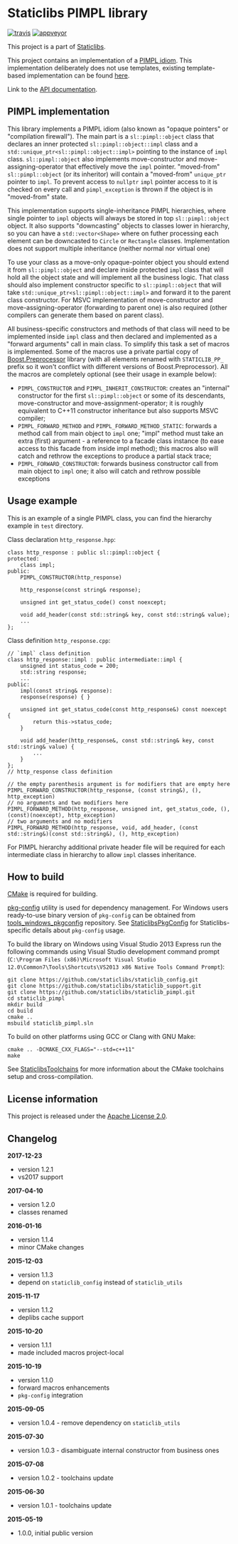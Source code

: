 Staticlibs PIMPL library
========================

[![travis](https://travis-ci.org/staticlibs/staticlib_pimpl.svg?branch=master)](https://travis-ci.org/staticlibs/staticlib_pimpl)
[![appveyor](https://ci.appveyor.com/api/projects/status/github/staticlibs/staticlib_pimpl?svg=true)](https://ci.appveyor.com/project/staticlibs/staticlib-pimpl)

This project is a part of [Staticlibs](http://staticlibs.net/).

This project contains an implementation of a [PIMPL idiom](http://herbsutter.com/gotw/_100/).
This implementation deliberately does not use templates, 
existing template-based implementation can be found [here](http://herbsutter.com/gotw/_101/).

Link to the [API documentation](http://staticlibs.github.io/staticlib_pimpl/docs/html/namespacestaticlib_1_1pimpl.html).

PIMPL implementation
--------------------

This library implements a PIMPL idiom (also known as "opaque pointers" or "compilation firewall").
The main part is a `sl::pimpl::object` class that declares an inner protected `sl::pimpl::object::impl` class
and a `std::unique_ptr<sl::pimpl::object::impl>` pointing to the instance of `impl` class. `sl::pimpl::object`
also implements move-constructor and move-assigning-operator that effectively move the `impl` pointer.
"moved-from" `sl::pimpl::object` (or its inheritor) will contain a "moved-from" `unique_ptr` pointer to `impl`.
To prevent access to `nullptr` `impl` pointer access to it is checked on every call and `pimpl_exception`
is thrown if the object is in "moved-from" state.

This implementation supports single-inheritance PIMPL hierarchies, where single pointer to `impl` objects
will always be stored in top `sl::pimpl::object` object. It also supports "downcasting" objects to
classes lower in hierarchy, so you can have a `std::vector<Shape>` where on futher processing
each element can be downcasted to `Circle` or `Rectangle` classes. Implementation does not support
multiple inheritance (neither normal nor virtual one) 

To use your class as a move-only opaque-pointer object you should extend it from `sl::pimpl::object`
and declare inside protected `impl` class that will hold all the object state and will implement all 
the business logic. That class should also implement constructor specific to `sl::pimpl::object` 
that will take `std::unique_ptr<sl::pimpl::object::impl>` and forward it to the parent class constructor.
For MSVC implementation of move-constructor and move-assigning-operator (forwarding to parent one) is also required (other 
compilers can generate them based on parent class).

All business-specific constructors and methods of that class will need to be implemented inside `impl`
class and then declared and implemented as a "forward arguments" call in main class. To simplify this
task a set of macros is implemented. Some of the macros use a private partial copy of 
[Boost.Preprocessor](http://www.boost.org/doc/libs/1_58_0/libs/preprocessor/doc/index.html)
library (with all elements renamed with `STATICLIB_PP_` prefix so it won't conflict with different versions
of Boost.Preprocessor). All the macros are completely optional (see their usage in example below):

 - `PIMPL_CONSTRUCTOR` and `PIMPL_INHERIT_CONSTRUCTOR`: creates an "internal" constructor for the first
`sl::pimpl::object` or some of its descendants, move-constructor and move-assignment-operator;
it is roughly equivalent to C++11 constructor inheritance but also supports MSVC compiler;
 - `PIMPL_FORWARD_METHOD` and `PIMPL_FORWARD_METHOD_STATIC`: forwards a method call from main object to `impl` one;
"impl" method must take an extra (first) argument - a reference to a facade class instance 
(to ease access to this facade from inside impl method);
 this macros also will catch and rethrow the exceptions to produce a partial stack trace;
 - `PIMPL_FORWARD_CONSTRUCTOR`: forwards business constructor call from main object to `impl` one;
it also will catch and rethrow possible exceptions

Usage example
-------------

This is an example of a single PIMPL class, you can find the hierarchy example in `test` directory.

Class declaration `http_response.hpp`:

    class http_response : public sl::pimpl::object {
    protected:
        class impl;
    public:
        PIMPL_CONSTRUCTOR(http_response)

        http_response(const string& response);

        unsigned int get_status_code() const noexcept;

        void add_header(const std::string& key, const std::string& value);
        ...
    };

Class definition `http_response.cpp`:

    // `impl` class definition
    class http_response::impl : public intermediate::impl {
        unsigned int status_code = 200;
        std::string response;
        ...
    public:
        impl(const string& response):
        response(response) { }

        unsigned int get_status_code(const http_response&) const noexcept {
            return this->status_code;
        }

        void add_header(http_response&, const std::string& key, const std::string& value) {
            ...
        }
    };
    // http_response class definition

    // the empty parenthesis argument is for modifiers that are empty here
    PIMPL_FORWARD_CONSTRUCTOR(http_response, (const string&), (), http_exception)
    // no arguments and two modifiers here
    PIMPL_FORWARD_METHOD(http_response, unsigned int, get_status_code, (), (const)(noexcept), http_exception)
    // two arguments and no modifiers
    PIMPL_FORWARD_METHOD(http_response, void, add_header, (const std::string&)(const std::string&), (), http_exception)

For PIMPL hierarchy additional private header file will be required for each intermediate class 
in hierarchy to allow `impl` classes inheritance.

How to build
------------

[CMake](http://cmake.org/) is required for building.

[pkg-config](http://www.freedesktop.org/wiki/Software/pkg-config/) utility is used for dependency management.
For Windows users ready-to-use binary version of `pkg-config` can be obtained from [tools_windows_pkgconfig](https://github.com/staticlibs/tools_windows_pkgconfig) repository.
See [StaticlibsPkgConfig](https://github.com/staticlibs/wiki/wiki/StaticlibsPkgConfig) for Staticlibs-specific details about `pkg-config` usage.

To build the library on Windows using Visual Studio 2013 Express run the following commands using
Visual Studio development command prompt 
(`C:\Program Files (x86)\Microsoft Visual Studio 12.0\Common7\Tools\Shortcuts\VS2013 x86 Native Tools Command Prompt`):

    git clone https://github.com/staticlibs/staticlib_config.git
    git clone https://github.com/staticlibs/staticlib_support.git
    git clone https://github.com/staticlibs/staticlib_pimpl.git
    cd staticlib_pimpl
    mkdir build
    cd build
    cmake ..
    msbuild staticlib_pimpl.sln

To build on other platforms using GCC or Clang with GNU Make:

    cmake .. -DCMAKE_CXX_FLAGS="--std=c++11"
    make

See [StaticlibsToolchains](https://github.com/staticlibs/wiki/wiki/StaticlibsToolchains) for 
more information about the CMake toolchains setup and cross-compilation.

License information
-------------------

This project is released under the [Apache License 2.0](http://www.apache.org/licenses/LICENSE-2.0).

Changelog
---------

**2017-12-23**

 * version 1.2.1
 * vs2017 support

**2017-04-10**

 * version 1.2.0
 * classes renamed

**2016-01-16**

 * version 1.1.4
 * minor CMake changes

**2015-12-03**

 * version 1.1.3
 * depend on `staticlib_config` instead of `staticlib_utils`

**2015-11-17**

 * version 1.1.2
 * deplibs cache support

**2015-10-20**

 * version 1.1.1
 * made included macros project-local

**2015-10-19**

 * version 1.1.0
 * forward macros enhancements
 * `pkg-config` integration

**2015-09-05**

 * version 1.0.4 - remove dependency on `staticlib_utils`

**2015-07-30**

 * version 1.0.3 - disambiguate internal constructor from business ones

**2015-07-08**

 * version 1.0.2 - toolchains update

**2015-06-30**

 * version 1.0.1 - toolchains update

**2015-05-19**

 * 1.0.0, initial public version
